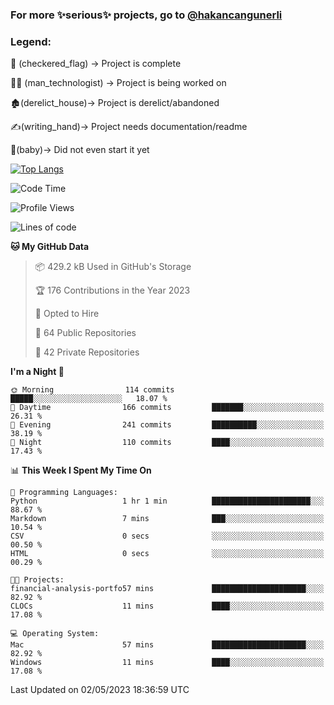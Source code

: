 ### For more ✨serious✨ projects, go to [@hakancangunerli](https://github.com/hakancangunerli)


### Legend:


🏁 (checkered_flag) -> Project is complete

👨‍💻 (man_technologist)   -> Project is being worked on

🏚️(derelict_house)-> Project is derelict/abandoned

✍️(writing_hand)-> Project needs documentation/readme

👶(baby)-> Did not even start it yet

[![Top Langs](https://github-readme-stats.vercel.app/api/top-langs/?username=johngunerli&layout=compact&hide=tex,html,shell,CSS&langs_count=10&exclude_repo=2015-csharp)](https://github.com/anuraghazra/github-readme-stats)


<!--START_SECTION:waka-->
![Code Time](http://img.shields.io/badge/Code%20Time-424%20hrs%203%20mins-blue)

![Profile Views](http://img.shields.io/badge/Profile%20Views-1-blue)

![Lines of code](https://img.shields.io/badge/From%20Hello%20World%20I%27ve%20Written-3.7%20million%20lines%20of%20code-blue)

**🐱 My GitHub Data** 

> 📦 429.2 kB Used in GitHub's Storage 
 > 
> 🏆 176 Contributions in the Year 2023
 > 
> 💼 Opted to Hire
 > 
> 📜 64 Public Repositories 
 > 
> 🔑 42 Private Repositories 
 > 
**I'm a Night 🦉** 

```text
🌞 Morning                114 commits         █████░░░░░░░░░░░░░░░░░░░░   18.07 % 
🌆 Daytime                166 commits         ███████░░░░░░░░░░░░░░░░░░   26.31 % 
🌃 Evening                241 commits         ██████████░░░░░░░░░░░░░░░   38.19 % 
🌙 Night                  110 commits         ████░░░░░░░░░░░░░░░░░░░░░   17.43 % 
```


📊 **This Week I Spent My Time On** 

```text
💬 Programming Languages: 
Python                   1 hr 1 min          ██████████████████████░░░   88.67 % 
Markdown                 7 mins              ███░░░░░░░░░░░░░░░░░░░░░░   10.54 % 
CSV                      0 secs              ░░░░░░░░░░░░░░░░░░░░░░░░░   00.50 % 
HTML                     0 secs              ░░░░░░░░░░░░░░░░░░░░░░░░░   00.29 % 

🐱‍💻 Projects: 
financial-analysis-portfo57 mins             █████████████████████░░░░   82.92 % 
CLOCs                    11 mins             ████░░░░░░░░░░░░░░░░░░░░░   17.08 % 

💻 Operating System: 
Mac                      57 mins             █████████████████████░░░░   82.92 % 
Windows                  11 mins             ████░░░░░░░░░░░░░░░░░░░░░   17.08 % 
```


 Last Updated on 02/05/2023 18:36:59 UTC
<!--END_SECTION:waka-->


